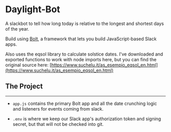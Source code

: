 # Daylight-Bot

A slackbot to tell how long today is relative to the longest and shortest days of the year.

Build using [Bolt](https://slack.dev/bolt), a framework that lets you build JavaScript-based Slack apps.

Also uses the eqsol library to calculate solstice dates. I've downloaded and exported functions to work with node imports here, but you can find the original source here: [https://www.suchelu.it/as_esempio_eqsol_en.html](https://www.suchelu.it/as_esempio_eqsol_en.html)

## The Project

---

- `app.js` contains the primary Bolt app and all the date crunching logic and listeners for events coming from slack.

- `.env` is where we keep our Slack app's authorization token and signing secret, but that will not be checked into git.
